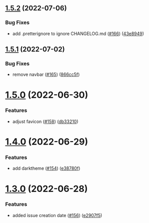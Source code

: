 ## [1.5.2](https://github.com/EddieHubCommunity/good-first-issue-finder/compare/v1.5.1...v1.5.2) (2022-07-06)


### Bug Fixes

* add .pretterignore to ignore CHANGELOG.md ([#166](https://github.com/EddieHubCommunity/good-first-issue-finder/issues/166)) ([43e8949](https://github.com/EddieHubCommunity/good-first-issue-finder/commit/43e89492455f56f0b92c5e1fa36f914195e21cee))



## [1.5.1](https://github.com/EddieHubCommunity/good-first-issue-finder/compare/v1.5.0...v1.5.1) (2022-07-02)


### Bug Fixes

* remove navbar ([#165](https://github.com/EddieHubCommunity/good-first-issue-finder/issues/165)) ([866cc5f](https://github.com/EddieHubCommunity/good-first-issue-finder/commit/866cc5f8b55c69415782c2ca6a91c42609676303))



# [1.5.0](https://github.com/EddieHubCommunity/good-first-issue-finder/compare/v1.4.0...v1.5.0) (2022-06-30)


### Features

* adjust favicon ([#158](https://github.com/EddieHubCommunity/good-first-issue-finder/issues/158)) ([db33210](https://github.com/EddieHubCommunity/good-first-issue-finder/commit/db332100f63cc4e9ea2059186fabf3ada20f8892))



# [1.4.0](https://github.com/EddieHubCommunity/good-first-issue-finder/compare/v1.3.0...v1.4.0) (2022-06-29)


### Features

* add darktheme ([#154](https://github.com/EddieHubCommunity/good-first-issue-finder/issues/154)) ([e38780f](https://github.com/EddieHubCommunity/good-first-issue-finder/commit/e38780f2ae0eaf668c62aae136b738be7214248d))



# [1.3.0](https://github.com/EddieHubCommunity/good-first-issue-finder/compare/v1.2.0...v1.3.0) (2022-06-28)


### Features

* added issue creation date ([#156](https://github.com/EddieHubCommunity/good-first-issue-finder/issues/156)) ([e2907f5](https://github.com/EddieHubCommunity/good-first-issue-finder/commit/e2907f50db909d21c8a2546cafbf93692101afb8))



